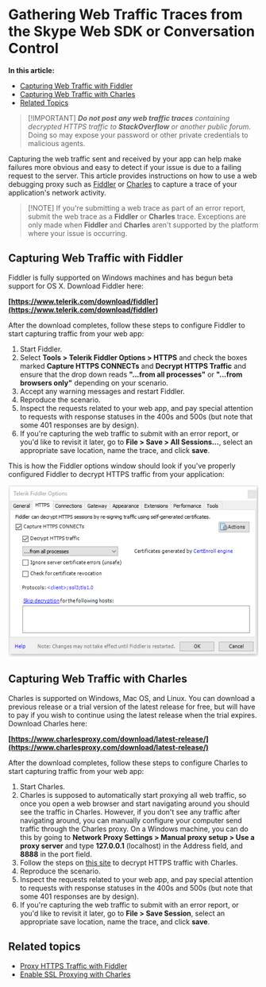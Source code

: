 # Gathering Web Traffic Traces from the Skype Web SDK or Conversation Control

**In this article:**
- [Capturing Web Traffic with Fiddler](#fiddler)
- [Capturing Web Traffic with Charles](#charles)
- [Related Topics](#related-topics)

> [!IMPORTANT] _**Do not post any web traffic traces** containing decrypted HTTPS traffic to **StackOverflow** or another public forum_. Doing so may expose your password or other private credentials to malicious agents.

Capturing the web traffic sent and received by your app can help make failures more obvious and easy to detect if your issue is due to a failing request to the server. This article provides instructions on how to use a web debugging proxy such as [Fiddler](http://www.telerik.com/fiddler) or [Charles](https://www.charlesproxy.com/) to capture a trace of your application's network activity. 

> [!NOTE] If you're submitting a web trace as part of an error report, submit the web trace as a **Fiddler** or **Charles** trace. Exceptions are only made when **Fiddler** and **Charles** aren't supported by the platform where your issue is occurring. 

<a name="fiddler"></a>
## Capturing Web Traffic with Fiddler

Fiddler is fully supported on Windows machines and has begun beta support for OS X. Download Fiddler here: 

**[https://www.telerik.com/download/fiddler](https://www.telerik.com/download/fiddler)**

After the download completes, follow these steps to configure Fiddler to start capturing traffic from your web app:

1. Start Fiddler.
2. Select **Tools > Telerik Fiddler Options > HTTPS** and check the boxes marked **Capture HTTPS CONNECTs** and **Decrypt HTTPS Traffic** and ensure that the drop down reads **"...from all processes"** or **"...from browsers only"** depending on your scenario.
3. Accept any warning messages and restart Fiddler.
4. Reproduce the scenario.
5. Inspect the requests related to your web app, and pay special attention to requests with response statuses in the 400s and 500s (but note that some 401 responses are by design).
6. If you're capturing the web traffic to submit with an error report, or you'd like to revisit it later, go to **File > Save > All Sessions...**, select an appropriate save location, name the trace, and click **save**.

This is how the Fiddler options window should look if you've properly configured Fiddler to decrypt HTTPS traffic from your application:

![Fiddler Options Window](../../../images/troubleshooting/gatheringLogs/FiddlerOptions.PNG)

<a name="charles"></a>
## Capturing Web Traffic with Charles

Charles is supported on Windows, Mac OS, and Linux. You can download a previous release or a trial version of the latest release for free, but will have to pay if you wish to continue using the latest release when the trial expires. Download Charles here:

**[https://www.charlesproxy.com/download/latest-release/](https://www.charlesproxy.com/download/latest-release/)**

After the download completes, follow these steps to configure Charles to start capturing traffic from your web app:

1. Start Charles.
2. Charles is supposed to automatically start proxying all web traffic, so once you open a web browser and start navigating around you should see the traffic in Charles. However, if you don't see any traffic after navigating around, you can manually configure your computer send traffic through the Charles proxy. On a Windows machine, you can do this by going to **Network Proxy Settings > Manual proxy setup > Use a proxy server** and type **127.0.0.1** (localhost) in the Address field, and **8888** in the port field.
3. Follow the steps on [this site](https://www.charlesproxy.com/documentation/proxying/ssl-proxying/) to decrypt HTTPS traffic with Charles.
4. Reproduce the scenario.
5. Inspect the requests related to your web app, and pay special attention to requests with response statuses in the 400s and 500s (but note that some 401 responses are by design). 
6. If you're capturing the web traffic to submit with an error report, or you'd like to revisit it later, go to **File > Save Session**, select an appropriate save location, name the trace, and click **save**.

<a name="related-topics"></a>
## Related topics
- [Proxy HTTPS Traffic with Fiddler](http://docs.telerik.com/fiddler/Configure-Fiddler/Tasks/DecryptHTTPS)
- [Enable SSL Proxying with Charles](https://www.charlesproxy.com/documentation/proxying/ssl-proxying/)
